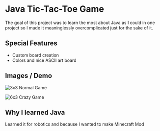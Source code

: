 # Java Tic-Tac-Toe Game
The goal of this project was to learn the most about Java as I could in one project so I made it meaninglessly overcomplicated just for the sake of it.

## Special Features
- Custom board creation
- Colors and nice ASCII art board

## Images / Demo
![3x3 Normal Game](https://github.com/michael-lesirge/tic-tac-toe/assets/100492377/b5d5ddca-5947-4225-a1dd-1917c9621a33)

![6x3 Crazy Game](https://github.com/michael-lesirge/tic-tac-toe/assets/100492377/02e38c96-5be5-4d2e-b97c-90f07ff41ccc)

## Why I learned Java
Learned it for robotics and because I wanted to make Minecraft Mod
